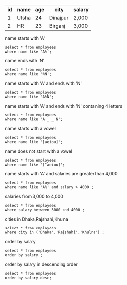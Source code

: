 <table>
  <tr>
    <th>id</th>
    <th>name</th>
    <th>age</th>
    <th>city</th>
    <th>salary</th>
  </tr>
  <tr>
    <td>1</td>
    <td>Utsha</td>
    <td>24</td>
    <td>Dinajpur</td>
    <td>2,000</td>
  </tr>
  <tr>
    <td>2</td>
    <td>HR</td>
    <td>23</td>
    <td>Birganj</td>
    <td>3,000</td>
  </tr>
</table>

name starts with 'A'
```
select * from employees
where name like 'A%';
```

name ends with 'N'
```
select * from employees
where name like '%N';
```

name starts with 'A' and ends with 'N'
```
select * from employees
where name like 'A%N';
```

name starts with 'A' and ends with 'N' containing 4 letters
```
select * from employees
where name like 'A _ _ N';
```

name starts with  a vowel
```
select * from employees
where name like '[aeiou]';
```

name does not  start with a vowel
```
select * from employees
where name like '[^aeiou]';
```

name starts with 'A' and salaries are greater than 4,000
```
select * from employees
where name like 'A%' and salary > 4000 ; 
```
salaries from 3,000 to 4,000
```
select * from employees
where salary between 3000 and 4000 ; 
```

cities in Dhaka,Rajshahi,Khulna
```
select * from employees
where city in ('Dhaka','Rajshahi','Khulna') ; 
```

order by salary
```
select * from employees
order by salary ; 
```
order by salary in descending order
```
select * from employees
order by salary desc; 
```

